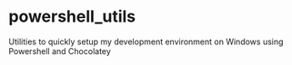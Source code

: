 # powershell_utils
Utilities to quickly setup my development environment on Windows using Powershell and Chocolatey
